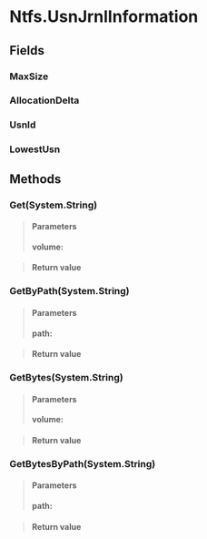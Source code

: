 ﻿


# Ntfs.UsnJrnlInformation

## Fields

### MaxSize

### AllocationDelta

### UsnId

### LowestUsn

## Methods


### Get(System.String)

> #### Parameters
> **volume:** 

> #### Return value
> 

### GetByPath(System.String)

> #### Parameters
> **path:** 

> #### Return value
> 

### GetBytes(System.String)

> #### Parameters
> **volume:** 

> #### Return value
> 

### GetBytesByPath(System.String)

> #### Parameters
> **path:** 

> #### Return value
> 